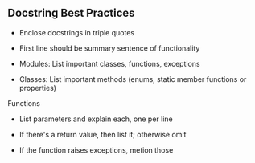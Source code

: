 ## Docstring Best Practices

- Enclose docstrings in triple quotes

- First line should be summary sentence of functionality

- Modules: List important classes, functions, exceptions

- Classes: List important methods (enums, static member functions or properties)

Functions

- List parameters and explain each, one per line

- If there's a return value, then list it; otherwise omit

- If the function raises exceptions, metion those
